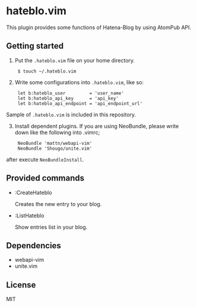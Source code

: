 hateblo.vim
===========

This plugin provides some functions of Hatena-Blog by using AtomPub API.

Getting started
---------------

1. Put the `.hateblo.vim` file on your home directory.

        $ touch ~/.hateblo.vim

2. Write some configurations into `.hateblo.vim`, like so:

        let b:hateblo_user         = 'user_name'
        let b:hateblo_api_key      = 'api_key'
        let b:hateblo_api_endpoint = 'api_endpoint_url'

Sample of `.hateblo.vim` is included in this repository.

3. Install dependent plugins. If you are using NeoBundle, please write down like the following into .vimrc;

        NeoBundle 'mattn/webapi-vim'
        NeoBundle 'Shougo/unite.vim'

after execute `NeoBundleInstall`.

Provided commands
-----------------

- :CreateHateblo

    Creates the new entry to your blog.

- :ListHateblo

    Show entries list in your blog.

Dependencies
------------

- webapi-vim
- unite.vim

License
-------

MIT
